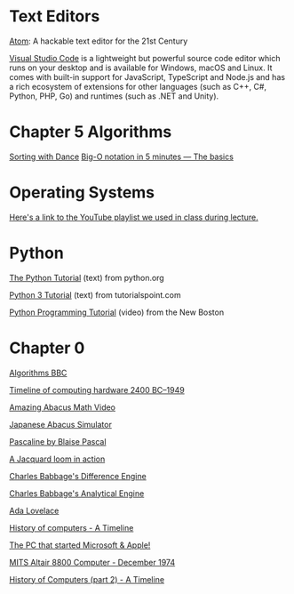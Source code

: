 # Text Editors

[Atom](https://atom.io/): A hackable text editor for the 21st Century

[Visual Studio Code](https://code.visualstudio.com/) is a lightweight but powerful source code editor which runs on your desktop and is available for Windows, macOS and Linux. It comes with built-in support for JavaScript, TypeScript and Node.js and has a rich ecosystem of extensions for other languages (such as C++, C#, Python, PHP, Go) and runtimes (such as .NET and Unity).

# Chapter 5 Algorithms

[Sorting with Dance](https://www.youtube.com/watch?v=EdIKIf9mHk0&list=PLOmdoKois7_FK-ySGwHBkltzB11snW7KQ)
[Big-O notation in 5 minutes — The basics](https://youtu.be/__vX2sjlpXU)

# Operating Systems

[Here's a link to the YouTube playlist we used in class during lecture.](https://www.youtube.com/playlist?list=PL6KeG7tQb8-fIRzxwooTuQS4pHypLQs0s)

# Python

[The Python Tutorial](https://docs.python.org/3/tutorial/) (text) from python.org

[Python 3 Tutorial](https://www.tutorialspoint.com/python3/index.htm) (text) from tutorialspoint.com

[Python Programming Tutorial](https://thenewboston.com/videos.php?cat=98) (video) from the New Boston

# Chapter 0

[Algorithms BBC](https://youtu.be/gOKVwRIyWdg)

[Timeline of computing hardware 2400 BC–1949](https://en.wikipedia.org/wiki/Timeline_of_computing_hardware_2400_BC%E2%80%931949)

[Amazing Abacus Math Video](https://youtu.be/wIiDomlEjJw)

[Japanese Abacus Simulator](http://www.mathematik.uni-marburg.de/~thormae/lectures/ti1/code/abacus/soroban.html)

[Pascaline by Blaise Pascal](https://youtu.be/5wB80HzF8sM)

[A Jacquard loom in action](https://youtu.be/OlJns3fPItE)

[Charles Babbage's Difference Engine](https://en.wikipedia.org/wiki/Difference_engine)

[Charles Babbage's Analytical Engine](https://en.wikipedia.org/wiki/Analytical_Engine)

[Ada Lovelace](https://en.wikipedia.org/wiki/Ada_Lovelace)

[History of computers - A Timeline](https://youtu.be/pBiVyEfZVUU)

[The PC that started Microsoft & Apple!](https://youtu.be/X5lpOskKF9I)

[MITS Altair 8800 Computer - December 1974](https://youtu.be/i8znuGj_yUY)

[History of Computers (part 2) - A Timeline](https://youtu.be/HRi1BHjID3o)
